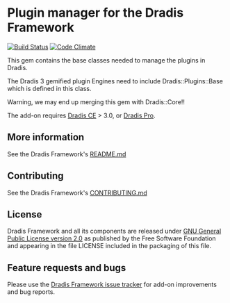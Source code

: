 # Plugin manager for the Dradis Framework

[![Build Status](https://secure.travis-ci.org/dradis/dradis-plugins.png?branch=master)](http://travis-ci.org/dradis/dradis-plugins) [![Code Climate](https://codeclimate.com/github/dradis/dradis-plugins.png)](https://codeclimate.com/github/dradis/dradis-plugins.png)

This gem contains the base classes needed to manage the plugins in Dradis.

The Dradis 3 gemified plugin Engines need to include Dradis::Plugins::Base which is defined in this class.

Warning, we may end up merging this gem with Dradis::Core!!

The add-on requires [Dradis CE](https://dradisframework.org/) > 3.0, or [Dradis Pro](https://dradisframework.com/pro/).


## More information

See the Dradis Framework's [README.md](https://github.com/dradis/dradis-ce/blob/develop/README.md)


## Contributing

See the Dradis Framework's [CONTRIBUTING.md](https://github.com/dradis/dradis-ce/blob/develop/CONTRIBUTING.md)


## License

Dradis Framework and all its components are released under [GNU General Public License version 2.0](http://www.gnu.org/licenses/old-licenses/gpl-2.0.html) as published by the Free Software Foundation and appearing in the file LICENSE included in the packaging of this file.


## Feature requests and bugs

Please use the [Dradis Framework issue tracker](https://github.com/dradis/dradis-ce/issues) for add-on improvements and bug reports.

